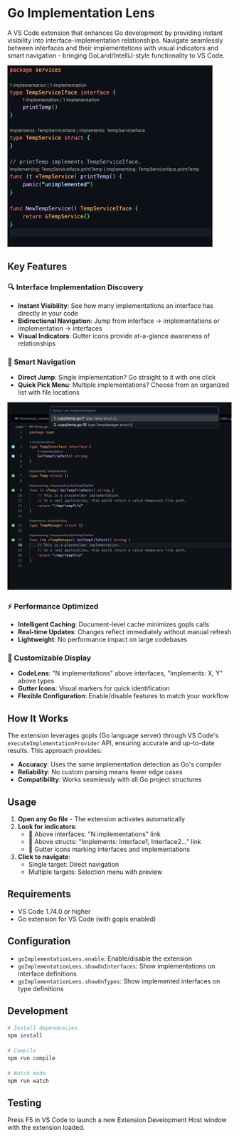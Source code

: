 # Go Implementation Lens

A VS Code extension that enhances Go development by providing instant visibility into interface-implementation relationships. Navigate seamlessly between interfaces and their implementations with visual indicators and smart navigation - bringing GoLand/IntelliJ-style functionality to VS Code.

![Go Implementation Lens Example](example.png)

## Key Features

### 🔍 Interface Implementation Discovery
- **Instant Visibility**: See how many implementations an interface has directly in your code
- **Bidirectional Navigation**: Jump from interface → implementations or implementation → interfaces
- **Visual Indicators**: Gutter icons provide at-a-glance awareness of relationships

### 🎯 Smart Navigation
- **Direct Jump**: Single implementation? Go straight to it with one click
- **Quick Pick Menu**: Multiple implementations? Choose from an organized list with file locations

![Multiple Implementations Navigation](multi_impl.png)

### ⚡ Performance Optimized
- **Intelligent Caching**: Document-level cache minimizes gopls calls
- **Real-time Updates**: Changes reflect immediately without manual refresh
- **Lightweight**: No performance impact on large codebases

### 🎨 Customizable Display
- **CodeLens**: "N implementations" above interfaces, "Implements: X, Y" above types
- **Gutter Icons**: Visual markers for quick identification
- **Flexible Configuration**: Enable/disable features to match your workflow

## How It Works

The extension leverages gopls (Go language server) through VS Code's `executeImplementationProvider` API, ensuring accurate and up-to-date results. This approach provides:
- **Accuracy**: Uses the same implementation detection as Go's compiler
- **Reliability**: No custom parsing means fewer edge cases
- **Compatibility**: Works seamlessly with all Go project structures

## Usage

1. **Open any Go file** - The extension activates automatically
2. **Look for indicators**:
   - 📍 Above interfaces: "N implementations" link
   - 📍 Above structs: "Implements: Interface1, Interface2..." link
   - 📍 Gutter icons marking interfaces and implementations
3. **Click to navigate**:
   - Single target: Direct navigation
   - Multiple targets: Selection menu with preview

## Requirements

- VS Code 1.74.0 or higher
- Go extension for VS Code (with gopls enabled)

## Configuration

- `goImplementationLens.enable`: Enable/disable the extension
- `goImplementationLens.showOnInterfaces`: Show implementations on interface definitions
- `goImplementationLens.showOnTypes`: Show implemented interfaces on type definitions

## Development

```bash
# Install dependencies
npm install

# Compile
npm run compile

# Watch mode
npm run watch
```

## Testing

Press F5 in VS Code to launch a new Extension Development Host window with the extension loaded.
